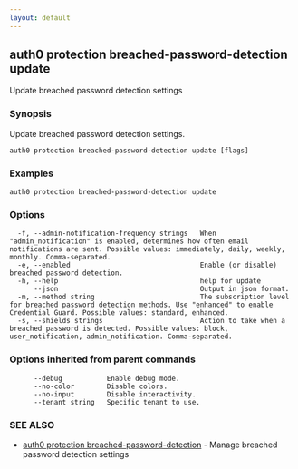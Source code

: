 ```yaml
---
layout: default
---
```

## auth0 protection breached-password-detection update

Update breached password detection settings

### Synopsis

Update breached password detection settings.

```
auth0 protection breached-password-detection update [flags]
```

### Examples

```
auth0 protection breached-password-detection update
```

### Options

```
  -f, --admin-notification-frequency strings   When "admin_notification" is enabled, determines how often email notifications are sent. Possible values: immediately, daily, weekly, monthly. Comma-separated.
  -e, --enabled                                Enable (or disable) breached password detection.
  -h, --help                                   help for update
      --json                                   Output in json format.
  -m, --method string                          The subscription level for breached password detection methods. Use "enhanced" to enable Credential Guard. Possible values: standard, enhanced.
  -s, --shields strings                        Action to take when a breached password is detected. Possible values: block, user_notification, admin_notification. Comma-separated.
```

### Options inherited from parent commands

```
      --debug           Enable debug mode.
      --no-color        Disable colors.
      --no-input        Disable interactivity.
      --tenant string   Specific tenant to use.
```

### SEE ALSO

* [auth0 protection breached-password-detection](auth0_protection_breached-password-detection.md)	 - Manage breached password detection settings

